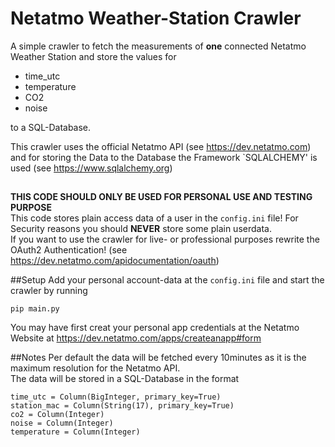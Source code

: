 # Netatmo Weather-Station Crawler


A simple crawler to fetch the measurements of **one** connected Netatmo Weather Station and store the values for

- time_utc
- temperature
- CO2
- noise

to a SQL-Database.

This crawler uses the official Netatmo API (see https://dev.netatmo.com) and for storing the Data to the Database the Framework `SQLALCHEMY' is used (see https://www.sqlalchemy.org)

##
**THIS CODE SHOULD ONLY BE USED FOR PERSONAL USE AND TESTING PURPOSE**\
This code stores plain access data of a user in the `config.ini` file!
For Security reasons you should **NEVER** store some plain userdata.
\
If you want to use the crawler for live- or professional purposes rewrite the OAuth2 Authentication! (see https://dev.netatmo.com/apidocumentation/oauth)



##Setup
Add your personal account-data at the `config.ini` file and start the crawler by running
```
pip main.py 
```
You may have first creat your personal app credentials at the Netatmo Website at https://dev.netatmo.com/apps/createanapp#form

##Notes
Per default the data will be fetched every 10minutes as it is the maximum resolution for the Netatmo API.
\
The data will be stored in a SQL-Database in the format
```
time_utc = Column(BigInteger, primary_key=True)
station_mac = Column(String(17), primary_key=True)
co2 = Column(Integer)
noise = Column(Integer)
temperature = Column(Integer)
```
